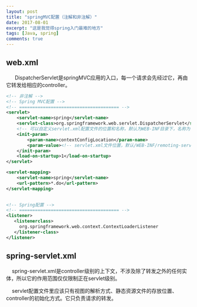 ```yaml
---
layout: post
title: "springMVC配置（注解和非注解）"
date: 2017-08-01
excerpt: "这是我觉得spring入门最难的地方"
tags: [Java, spring]
comments: true
---
```


## web.xml

&nbsp; &nbsp;  &nbsp; DispatcherServlet是springMVC应用的入口，每一个请求会先经过它，再由它转发给相应的controller。

```xml
<!-- 非注解 -->
<!-- Spring MVC配置 -->
<!-- ====================================== -->
<servlet>
    <servlet-name>spring</servlet-name>
    <servlet-class>org.springframework.web.servlet.DispatcherServlet</servlet-class>
    <!-- 可以自定义servlet.xml配置文件的位置和名称，默认为WEB-INF目录下，名称为[<servlet-name>]-servlet.xml，如spring-servlet.xml -->
    <init-param>
        <param-name>contextConfigLocation</param-name>
        <param-value><!-- servlet.xml文件位置，默认/WEB-INF/remoting-servlet.xml --></param-value>
    </init-param>
    <load-on-startup>1</load-on-startup>
</servlet>

<servlet-mapping>
    <servlet-name>spring</servlet-name>
    <url-pattern>*.do</url-pattern>
</servlet-mapping>
  

<!-- Spring配置 -->
<!-- ====================================== -->
<listener>
   <listenerclass>
     org.springframework.web.context.ContextLoaderListener
   </listener-class>
</listener>
```



## spring-servlet.xml

 &nbsp;  &nbsp; spring-servlet.xml是controller级别的上下文，不涉及除了转发之外的任何实体，所以它的作用范围仅仅限制正在servlet级别。

 &nbsp;  &nbsp; servlet配置文件里应该只有视图的解析方式、静态资源文件的存放位置、controller的初始化方式。它只负责请求的转发。

